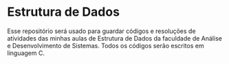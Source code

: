 # Estrutura de Dados

Esse repositório será usado para guardar códigos e resoluções de atividades das minhas aulas de Estrutura de Dados da faculdade de Análise e Desenvolvimento de Sistemas. Todos os códigos serão escritos em linguagem C.